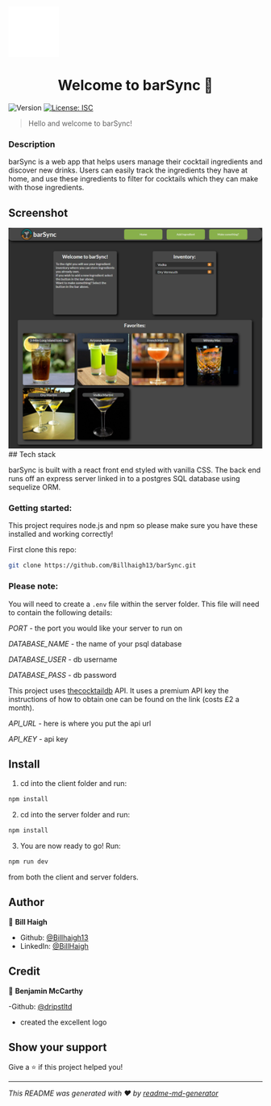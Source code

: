 <img src="/client/src/assets/barSync_logo.svg" style="height:100px;" align="center"/>
</br>
<h1 align="center">Welcome to barSync 👋</h1>

<p>
  <img alt="Version" src="https://img.shields.io/badge/version-1.0.0-blue.svg?cacheSeconds=2592000" />
  <a href="#" target="_blank">
    <img alt="License: ISC" src="https://img.shields.io/badge/License-ISC-yellow.svg" />
  </a>
</p>

> Hello and welcome to barSync!

### Description

barSync is a web app that helps users manage their cocktail ingredients and discover new drinks. Users can easily track the ingredients they have at home, and use these ingredients to filter for cocktails which they can make with those ingredients.

## Screenshot

<img src="/client/src/assets/screenshot.png" />
## Tech stack

barSync is built with a react front end styled with vanilla CSS. The back end runs off an express server linked in to a postgres SQL database using sequelize ORM.

### Getting started:

This project requires node.js and npm so please make sure you have these installed and working correctly!

First clone this repo:

```sh
git clone https://github.com/Billhaigh13/barSync.git
```

### Please note:

You will need to create a `.env` file within the server folder.
This file will need to contain the following details:

_PORT_ - the port you would like your server to run on

_DATABASE_NAME_ - the name of your psql database

_DATABASE_USER_ - db username

_DATABASE_PASS_ - db password

This project uses [thecocktaildb](https://www.thecocktaildb.com/) API. It uses a premium API key the instructions of how to obtain one can be found on the link (costs £2 a month).

_API_URL_ - here is where you put the api url

_API_KEY_ - api key

## Install

1. cd into the client folder and run:

```sh
npm install
```

2. cd into the server folder and run:

```sh
npm install
```

3. You are now ready to go! Run:

```sh
npm run dev
```

from both the client and server folders.

## Author

👤 **Bill Haigh**

- Github: [@Billhaigh13](https://github.com/Billhaigh13)
- LinkedIn: [@BillHaigh](https://www.linkedin.com/in/bill-a-a44234240/)

## Credit

👤 **Benjamin McCarthy**

-Github: [@dripstltd](https://github.com/dripstaltd)

- created the excellent logo

## Show your support

Give a ⭐️ if this project helped you!

---

_This README was generated with ❤️ by [readme-md-generator](https://github.com/kefranabg/readme-md-generator)_

